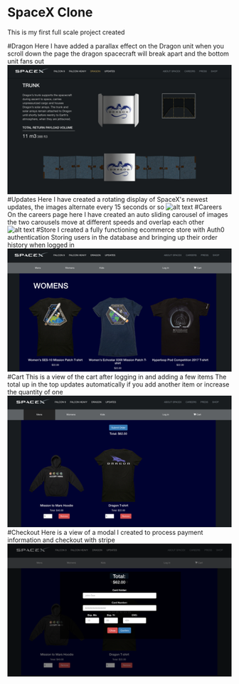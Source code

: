 # SpaceX Clone
This is my first full scale project created

#Dragon
Here I have added a parallax effect on the Dragon unit when you scroll down the page
the dragon spacecraft will break apart and the bottom unit fans out
![alt text](/Readme_Screenshots/Dragon.png "Dragon")
#Updates
Here I have created a rotating display of SpaceX's
newest updates, the images alternate every 15 seconds or so
![alt text](/Readme_Screenshots/Updates.png "Updates")
#Careers
On the careers page here I have created an auto sliding carousel of images
the two carousels move at different speeds and overlap each other
![alt text](/Readme_Screenshots/Carousel.png "Carousel")
#Store
I created a fully functioning ecommerce store with Auth0 authentication
Storing users in the database and bringing up their order history when logged in
![alt text](/Readme_Screenshots/Products.png "Products")
#Cart
This is a view of the cart after logging in and adding a few items
The total up in the top updates automatically if you add another item or increase the quantity of one
![alt text](/Readme_Screenshots/Cart.png "Cart")
#Checkout
Here is a view of a modal I created to process payment information and checkout with stripe
![alt text](/Readme_Screenshots/Stripe.png "Stripe")
